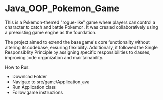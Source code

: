 # Java_OOP_Pokemon_Game

This is a Pokemon-themed "rogue-like" game where players can control a character to catch and battle Pokemon. It was created collaboratively using a preexisting game engine as the foundation.

The project aimed to extend the base game's core functionality without altering its codebase, ensuring flexibility. Additionally, it followed the Single Responsibility Principle by assigning specific responsibilities to classes, improving code organization and maintainability.


How to Run:
- Download Folder
- Navigate to src/game/Application.java
- Run Application class
- Follow game instructions

